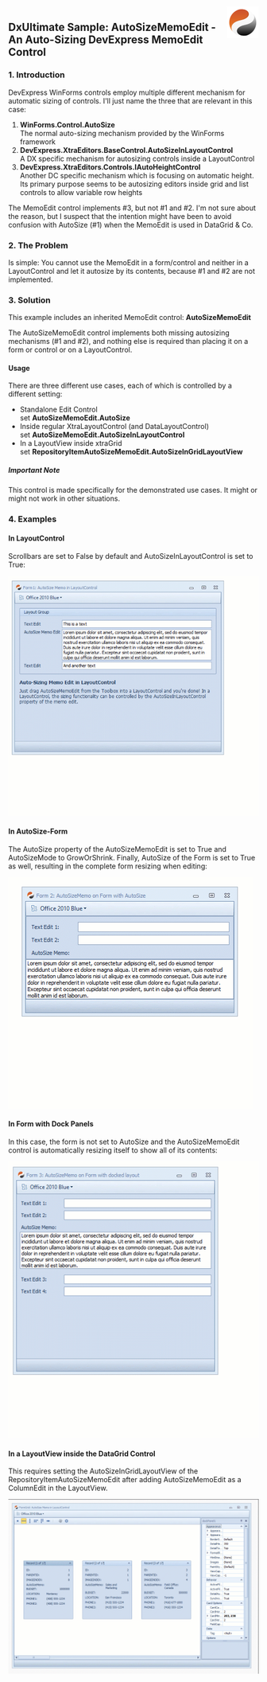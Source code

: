 <img align="right" src="Shared/dxultimate64.png" />

## DxUltimate Sample: AutoSizeMemoEdit - An Auto-Sizing DevExpress MemoEdit Control 

### 1. Introduction 

DevExpress WinForms controls employ multiple different mechanism for automatic sizing of controls. I'll just name the three that are relevant in this case:

1. **WinForms.Control.AutoSize**  
  The normal auto-sizing mechanism provided by the WinForms framework
2. **DevExpress.XtraEditors.BaseControl.AutoSizeInLayoutControl**  
  A DX specific mechanism for autosizing controls inside a LayoutControl
3. **DevExpress.XtraEditors.Controls.IAutoHeightControl**  
  Another DC specific mechanism which is focusing on automatic height. Its primary purpose seems to be autosizing editors inside grid and list controls to allow variable row heights

The MemoEdit control implements #3, but not #1 and #2. I'm not sure about the reason, but I suspect that the intention might have been to avoid confusion with AutoSize (#1) when the MemoEdit is used in DataGrid & Co.


### 2. The Problem

Is simple: You cannot use the MemoEdit in a form/control and neither in a LayoutControl and let it autosize by its contents, because #1 and #2 are not implemented.


### 3. Solution

This example includes an inherited MemoEdit control: **AutoSizeMemoEdit**

The AutoSizeMemoEdit control implements both missing autosizing mechanisms (#1 and #2), and nothing else is required than placing it on a form or control or on a LayoutControl.

#### Usage

There are three different use cases, each of which is controlled by a different setting:

- Standalone Edit Control  
  set **AutoSizeMemoEdit.AutoSize**
- Inside regular XtraLayoutControl (and DataLayoutControl)  
  set **AutoSizeMemoEdit.AutoSizeInLayoutControl**
- In a LayoutView inside xtraGrid  
  set **RepositoryItemAutoSizeMemoEdit.AutoSizeInGridLayoutView**


##### Important Note

This control is made specifically for the demonstrated use cases. It might or might not work in other situations.

### 4. Examples

#### In LayoutControl

Scrollbars are set to False by default and AutoSizeInLayoutControl is set to True:

![Auto Size Memo 1](Shared/AutoSizeMemo_1.gif)


#### In AutoSize-Form 

The AutoSize property of the AutoSizeMemoEdit is set to True and AutoSizeMode to GrowOrShrink.
Finally, AutoSize of the Form is set to True as well, resulting in the complete form resizing when editing:

![Auto Size Memo 2](Shared/AutoSizeMemo_2.gif)


#### In Form with Dock Panels

In this case, the form is not set to AutoSize and the AutoSizeMemoEdit control is automatically resizing itself to show all of its contents:


![Auto Size Memo 3](Shared/AutoSizeMemo_3.gif)

#### In a LayoutView inside the DataGrid Control

This requires setting the AutoSizeInGridLayoutView of the RepositoryItemAutoSizeMemoEdit after adding AutoSizeMemoEdit as a ColumnEdit in the LayoutView.


![Auto Size Memo 4](Shared/AutoSizeMemo_4.gif)







